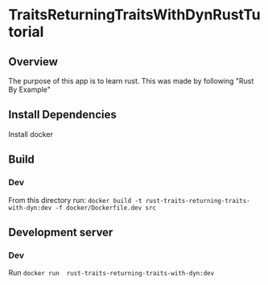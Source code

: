 # TraitsReturningTraitsWithDynRustTutorial

## Overview
The purpose of this app is to learn rust. This was made by following "Rust By Example"

## Install Dependencies
Install docker

## Build
### Dev
From this directory run: `docker build -t rust-traits-returning-traits-with-dyn:dev -f docker/Dockerfile.dev src`

## Development server
### Dev
Run `docker run  rust-traits-returning-traits-with-dyn:dev`